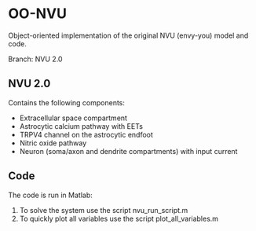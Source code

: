 # OO-NVU
Object-oriented implementation of the original NVU (envy-you) model and code.


Branch: NVU 2.0

NVU 2.0
-------
Contains the following components:
* Extracellular space compartment
* Astrocytic calcium pathway with EETs
* TRPV4 channel on the astrocytic endfoot
* Nitric oxide pathway
* Neuron (soma/axon and dendrite compartments) with input current

Code 
----
The code is run in Matlab:
1) To solve the system use the script nvu_run_script.m
2) To quickly plot all variables use the script plot_all_variables.m 

